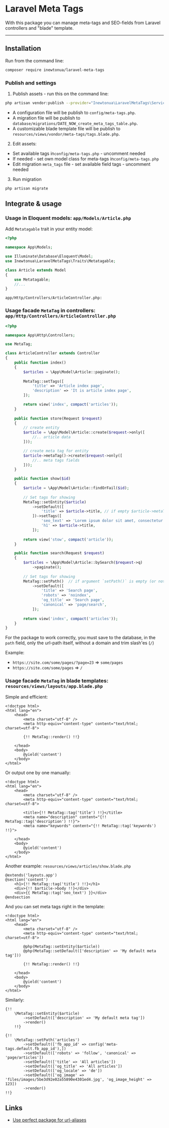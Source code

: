 # Laravel Meta Tags

With this package you can manage meta-tags and SEO-fields from Laravel controllers and "blade" template.

----------

## Installation

Run from the command line:

```bash
composer require inewtonua/laravel-meta-tags
```

### Publish and settings

1) Publish assets - run this on the command line:

```bash
php artisan vendor:publish --provider="Inewtonua\LaravelMetaTags\ServiceProvider"
```
- A configuration file will be publish to `config/meta-tags.php`.
- A migration file will be publish to `database/migrations/DATE_NOW_create_meta_tags_table.php`.
- A customizable blade template file will be publish to `resources/views/vondor/meta-tags/tags.blade.php`.

2) Edit assets:

 - Set available tags in`config/meta-tags.php` - uncomment needed
 - If needed - set own model class for meta-tags in`config/meta-tags.php`
 - Edit migration `meta_tags` file - set available field tags - uncomment needed

3) Run migration
```
php artisan migrate
```

## Integrate & usage

### Usage in Eloquent models: `app/Models/Article.php`

Add `Metatagable` trait in your entity model:

```php
<?php

namespace App\Models;

use Illuminate\Database\Eloquent\Model;
use Inewtonua\LaravelMetaTags\Traits\Metatagable;

class Article extends Model
{
    use Metatagable;
    //...
}
```

```
app/Http/Controllers/ArticleController.php:
```

### Usage facade `MetaTag` in controllers: `app/Http/Controllers/ArticleController.php`

```php
<?php 

namespace App\Http\Controllers;

use MetaTag;

class ArticleController extends Controller 
{
    public function index()
    {
        $articles = \App\Model\Article::paginate();
        
        MetaTag::setTags([
            'title' => 'Article index page',
            'description' => 'It is article index page',
        ]);

        return view('index', compact('articles'));
    }
    
    public function store(Request $request)
    {
    	// create entity
        $article = \App\Model\Article::create($request->only([
            //.. article data
        ]));

		// create meta tag for entity
        $article->metaTag()->create($request->only([
            //.. meta tags fields
        ]));
    }

    public function show($id)
    {
        $article = \App\Model\Article::findOrFail($id);
        
        // Set tags for showing
        MetaTag::setEntity($article)
            ->setDefault([
                'title' => $article->title, // if empty $article->metaTag->title - show this title
			])->setTags([
				'seo_text' => 'Lorem ipsum dolor sit amet, consectetur adipiscing elit',
				'h1' => $article->title,   
			]);
        
        return view('stow', compact('article'));
    }

    public function search(Request $request)
    {
        $articles = \App\Model\Article::bySearch($request->q)
            ->paginate();
        
        // Set tags for showing
        MetaTag::setPath()  // if argument `setPath()` is empty (or not set) - path = `request()->path()`
            ->setDefault([
                'title' => 'Search page',
                'robots' => 'noindex',
                'og_title' => 'Search page',
                'canonical' => 'page/search',
            ]);
        
        return view('index', compact('articles'));
    }
}
```

For the package to work correctly, you must save to the database, in the `path` field, only the url-path itself, without a domain and trim slash'es (`/`)

Example:
- `https://site.com/some/pages/?page=23` => `some/pages`
- `https://site.com/some/pages` => `/`


### Usage facade `MetaTag` in blade templates: `resources/views/layouts/app.blade.php`

Simple and efficient:

```blade
<!doctype html>
<html lang="en">
    <head>
        <meta charset="utf-8" />
        <meta http-equiv="content-type" content="text/html; charset=utf-8">

        {!! MetaTag::render() !!}
        
    </head>
    <body>
        @yield('content')
    </body>
</html>
```

Or output one by one manually:

```blade
<!doctype html>
<html lang="en">
    <head>
        <meta charset="utf-8" />
        <meta http-equiv="content-type" content="text/html; charset=utf-8">

        <title>{!! MetaTag::tag('title') !!}</title>
        <meta name="description" content="{!! MetaTag::tag('description') !!}">
        <meta name="keywords" content="{!! MetaTag::tag('keywords') !!}">
        
    </head>
    <body>
        @yield('content')
    </body>
</html>
```

Another example: `resources/views/articles/show.blade.php`

```blade
@extends('layouts.app')
@section('content')
	<h1>{!! MetaTag::tag('title') !!}</h1>
	<div>{!! $article->body !!}</div>
	<div>{{ MetaTag::tag('seo_text') }}</div>
@endsection
```

And you can set meta tags right in the template:

```blade
<!doctype html>
<html lang="en">
    <head>
        <meta charset="utf-8" />
        <meta http-equiv="content-type" content="text/html; charset=utf-8">
        
        @php(MetaTag::setEntity($article))
        @php(MetaTag::setDefault(['description' => 'My default meta tag']))
        
        {!! MetaTag::render() !!}
        
    </head>
    <body>
        @yield('content')
    </body>
</html>
```

Similarly:

```blade
{!!
    \MetaTag::setEntity($article)
        ->setDefault(['description' => 'My default meta tag'])
        ->render()
    !!}
```

```blade
{!! 
    \MetaTag::setPath('articles')
        ->setDefault(['fb_app_id' => config('meta-tags.default.fb_app_id'),])
        ->setDefault(['robots' => 'follow', 'canonical' => 'page/articles'])
        ->setDefault(['title' => 'All articles'])
        ->setDefault(['og_title' => 'All articles'])
        ->setDefault(['og_locale' => 'de'])
        ->setDefault(['og_image' => 'files/images/5be3d92e02a55890e4301ed4.jpg', 'og_image_height' => 123])
        ->render() 
!!}
```

## Links

* [Use perfect package for url-aliases](https://github.com/inewtonua/laravel-url-aliases)